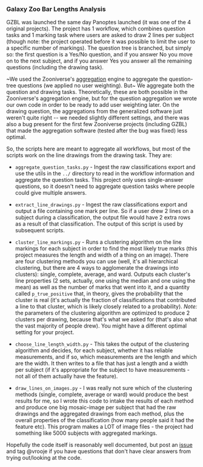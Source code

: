 ### Galaxy Zoo Bar Lengths Analysis

GZBL was launched the same day Panoptes launched (it was one of the 4 original projects). The project has 1 workflow, which combines question tasks and 1 marking task where users are asked to draw 2 lines per subject (though note: the project operated before it was possible to limit the user to a specific number of markings). The question tree is branched, but simply so: the first question is a Yes/No question, and if you answer No you move on to the next subject, and if you answer Yes you answer all the remaining questions (including the drawing task).

~We used the Zooniverse's [aggregation](https://github.com/zooniverse/aggregation) engine to aggregate the question-tree questions (we applied no user weighting). But~ We aggregate both the question and drawing tasks. Theoretically, these are both possible in the Zooniverse's aggregation engine, but for the question aggregation we wrote our own code in order to be ready to add user weighting later. On the drawing question, the aggregations from the generalized software just weren't quite right -- we needed slightly different settings, and there was also a bug present for the first few Zooniverse projects (including GZBL) that made the aggregation software (tested after the bug was fixed) less optimal.

So, the scripts here are meant to aggregate all workflows, but most of the scripts work on the line drawings from the drawing task. They are:

 - `aggregate_question_tasks.py` - Ingest the raw classifications export and use the utils in the `../` directory to read in the workflow information and aggregate the question tasks. This project only uses single-answer questions, so it doesn't need to aggregate question tasks where people could give multiple answers. 

 - `extract_line_drawings.py` - Ingest the raw classifications export and output a file containing one mark per line. So if a user drew 2 lines on a subject during a classification, the output file would have 2 extra rows as a result of that classification. The output of this script is used by subsequent scripts.

 - `cluster_line_markings.py` - Runs a clustering algorithm on the line markings for each subject in order to find the most likely true marks (this project measures the length and width of a thing on an image). There are four clustering methods you can use (well, it's all hierarchical clustering, but there are 4 ways to agglomerate the drawings into clusters): single, complete, average, and ward. Outputs each cluster's line properties (2 sets, actually, one using the median and one using the mean) as well as the number of marks that went into it, and a quantity called `p_true_positive` that, in theory, gives the probability that the cluster is real (it's actually the fraction of classifications that contributed a line to that cluster, which is likely closely related to a probability). *Note:* the parameters of the clustering algorithm are optimized to produce 2 clusters per drawing, because that's what we asked for (that's also what the vast majority of people drew). You might have a different optimal setting for your project.

 - `choose_line_length_width.py` - This takes the output of the clustering algorithm and decides, for each subject, whether it has reliable measurements, and if so, which measurements are the length and which are the width. It then writes to a file that has just a length and a width per subject (if it's appropriate for the subject to have measurements - not all of them actually have the feature).

 - `draw_lines_on_images.py` - I was really not sure which of the clustering methods (single, complete, average or ward) would produce the best results for me, so I wrote this code to intake the results of each method and produce one big mosaic-image per subject that had the raw drawings and the aggregated drawings from each method, plus the overall properties of the classification (how many people said it had the feature etc). This program makes a LOT of image files - the project had something like 5000 subjects with aggregated markings.

Hopefully the code itself is reasonably well documented, but post an [issue](https://github.com/zooniverse/Data-digging/issues) and tag @vrooje if you have questions that don't have clear answers from trying out/looking at the code.
